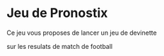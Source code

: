 <h1>Jeu de Pronostix</h1>
<p>Ce jeu vous proposes de lancer un jeu de devinette</p>
<p>sur les resulats de match de football</p>
